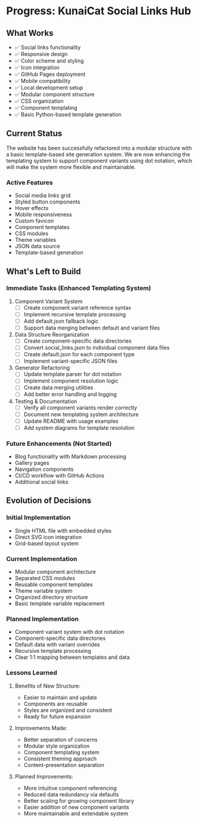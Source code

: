 # Progress: KunaiCat Social Links Hub

## What Works
- ✅ Social links functionality
- ✅ Responsive design
- ✅ Color scheme and styling
- ✅ Icon integration
- ✅ GitHub Pages deployment
- ✅ Mobile compatibility
- ✅ Local development setup
- ✅ Modular component structure
- ✅ CSS organization
- ✅ Component templating
- ✅ Basic Python-based template generation

## Current Status
The website has been successfully refactored into a modular structure with a basic template-based site generation system. We are now enhancing the templating system to support component variants using dot notation, which will make the system more flexible and maintainable.

### Active Features
- Social media links grid
- Styled button components
- Hover effects
- Mobile responsiveness
- Custom favicon
- Component templates
- CSS modules
- Theme variables
- JSON data source
- Template-based generation

## What's Left to Build
### Immediate Tasks (Enhanced Templating System)
1. Component Variant System
   - [ ] Create component.variant reference syntax
   - [ ] Implement recursive template processing
   - [ ] Add default.json fallback logic
   - [ ] Support data merging between default and variant files

2. Data Structure Reorganization
   - [ ] Create component-specific data directories
   - [ ] Convert social_links.json to individual component data files
   - [ ] Create default.json for each component type
   - [ ] Implement variant-specific JSON files

3. Generator Refactoring
   - [ ] Update template parser for dot notation
   - [ ] Implement component resolution logic
   - [ ] Create data merging utilities
   - [ ] Add better error handling and logging

4. Testing & Documentation
   - [ ] Verify all component variants render correctly
   - [ ] Document new templating system architecture
   - [ ] Update README with usage examples
   - [ ] Add system diagrams for template resolution

### Future Enhancements (Not Started)
- Blog functionality with Markdown processing
- Gallery pages
- Navigation components
- CI/CD workflow with GitHub Actions
- Additional social links

## Evolution of Decisions
### Initial Implementation
- Single HTML file with embedded styles
- Direct SVG icon integration
- Grid-based layout system

### Current Implementation
- Modular component architecture
- Separated CSS modules
- Reusable component templates
- Theme variable system
- Organized directory structure
- Basic template variable replacement

### Planned Implementation
- Component variant system with dot notation
- Component-specific data directories
- Default data with variant overrides
- Recursive template processing
- Clear 1:1 mapping between templates and data

### Lessons Learned
1. Benefits of New Structure:
   - Easier to maintain and update
   - Components are reusable
   - Styles are organized and consistent
   - Ready for future expansion

2. Improvements Made:
   - Better separation of concerns
   - Modular style organization
   - Component templating system
   - Consistent theming approach
   - Content-presentation separation

3. Planned Improvements:
   - More intuitive component referencing
   - Reduced data redundancy via defaults
   - Better scaling for growing component library
   - Easier addition of new component variants
   - More maintainable and extendable system 
